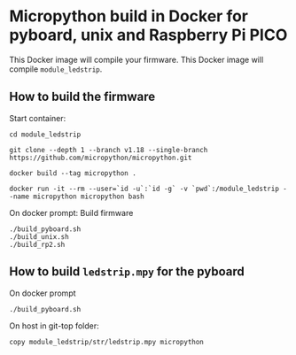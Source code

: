 # Micropython build in Docker for pyboard, unix and Raspberry Pi PICO

This Docker image will compile your firmware.
This Docker image will compile `module_ledstrip`.

## How to build the firmware


Start container:

```
cd module_ledstrip

git clone --depth 1 --branch v1.18 --single-branch https://github.com/micropython/micropython.git

docker build --tag micropython .

docker run -it --rm --user=`id -u`:`id -g` -v `pwd`:/module_ledstrip --name micropython micropython bash
```

On docker prompt: Build firmware

```
./build_pyboard.sh
./build_unix.sh
./build_rp2.sh
```

## How to build `ledstrip.mpy` for the pyboard

On docker prompt

```
./build_pyboard.sh
```

On host in git-top folder:

```
copy module_ledstrip/str/ledstrip.mpy micropython
```